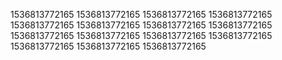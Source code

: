 1536813772165
1536813772165
1536813772165
1536813772165
1536813772165
1536813772165
1536813772165
1536813772165
1536813772165
1536813772165
1536813772165
1536813772165
1536813772165
1536813772165
1536813772165
